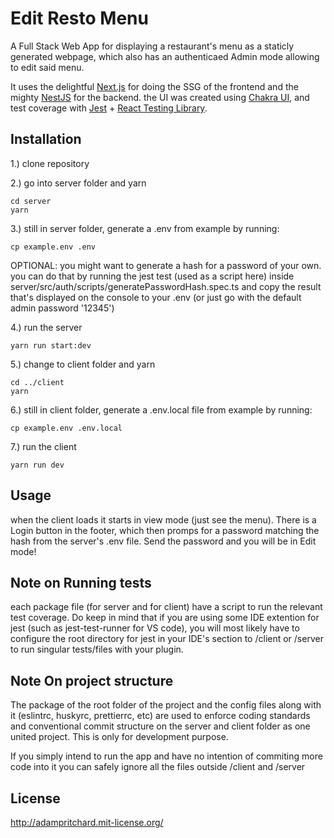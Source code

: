 # Edit Resto Menu
A Full Stack Web App for displaying a restaurant's menu as a staticly generated webpage, which also has an authenticaed Admin mode allowing to edit said menu.

It uses the delightful [Next.js](https://nextjs.org) for doing the SSG of the frontend and the mighty [NestJS](https://nestjs.com) for the backend. the UI was created using [Chakra UI](https://chakra-ui.com), and test coverage with [Jest](https://jestjs.io) + [React Testing Library](https://testing-library.com/docs/react-testing-library/intro/).

## Installation
1.) clone repository

2.) go into server folder and yarn
```
cd server
yarn
```

3.) still in server folder, generate a .env from example by running:
```
cp example.env .env
```
OPTIONAL: you might want to generate a hash for a password of your own. you can do that by running the jest test (used as a script here) inside server/src/auth/scripts/generatePasswordHash.spec.ts and copy the result that's displayed on the console to your .env (or just go with the default admin password '12345')

4.) run the server
```
yarn run start:dev
```
5.) change to client folder and yarn
```
cd ../client
yarn
```
6.) still in client folder, generate a .env.local file from example by running:
```
cp example.env .env.local
```
7.) run the client
```
yarn run dev
```

## Usage
when the client loads it starts in view mode (just see the menu). There is a Login button in the footer, which then promps for a password matching the hash from the server's .env file. Send the password and you will be in Edit mode!

## Note on Running tests
each package file (for server and for client) have a script to run the relevant test coverage. Do keep in mind that if you are using some IDE extention for jest (such as jest-test-runner for VS code), you will most likely have to configure the root directory for jest in your IDE's section to /client or /server to run singular tests/files with your plugin.

## Note On project structure
The package of the root folder of the project and the config files along with it (eslintrc, huskyrc, prettierrc, etc) are used to enforce coding standards and conventional commit structure on the server and client folder as one united project. This is only for development purpose. 

If you simply intend to run the app and have no intention of commiting more code into it you can safely ignore all the files outside /client and /server

## License
http://adampritchard.mit-license.org/
